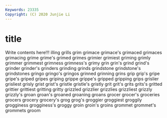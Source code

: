 ```yaml
---
Keywords: 23335
Copyright: (C) 2020 Junjie Li
---
```


# title

Write contents here!!!
illing 
grills
grim 
grimace 
grimace's 
grimaced 
grimaces 
grimacing 
grime 
grime's 
grimed 
grimes
grimier 
grimiest 
griming 
grimly 
grimmer 
grimmest 
grimness 
grimness's 
grimy 
grin
grin's 
grind 
grind's 
grinder 
grinder's 
grinders 
grinding 
grinds 
grindstone 
grindstone's
grindstones 
gringo 
gringo's 
gringos 
grinned 
grinning 
grins 
grip 
grip's 
gripe
gripe's 
griped 
gripes 
griping 
grippe 
grippe's 
gripped 
gripping 
grips 
grislier
grisliest 
grisly 
grist 
grist's 
gristle 
gristle's 
gristly 
grit 
grit's 
grits
grits's 
gritted 
grittier 
grittiest 
gritting 
gritty 
grizzled 
grizzlier 
grizzlies 
grizzliest
grizzly 
grizzly's 
groan 
groan's 
groaned 
groaning 
groans 
grocer 
grocer's 
groceries
grocers 
grocery 
grocery's 
grog 
grog's 
groggier 
groggiest 
groggily 
grogginess 
grogginess's
groggy 
groin 
groin's 
groins 
grommet 
grommet's 
grommets 
groom 
